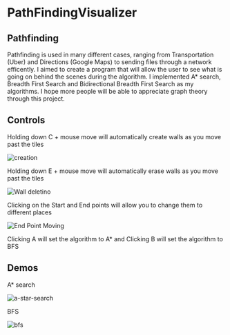 # PathFindingVisualizer 
## Pathfinding

Pathfinding is used in many different cases, ranging from Transportation (Uber) and Directions (Google Maps) to sending files through a network efficently. I aimed to create a program that will allow the user to see what is going on behind the scenes during the algorithm. I implemented A* search, Breadth First Search and Bidirectional Breadth First Search as my algorithms. I hope more people will be able to appreciate graph theory through this project.

## Controls

Holding down C + mouse move will automatically create walls as you move past the tiles

![creation](https://user-images.githubusercontent.com/41026856/64916580-72306400-d745-11e9-8d0c-a0570fe1c408.gif)

Holding down E + mouse move will automatically erase walls as you move past the tiles

![Wall deletino](https://user-images.githubusercontent.com/41026856/64916546-c129c980-d744-11e9-840b-4f6fcd4f0e88.gif)

Clicking on the Start and End points will allow you to change them to different places

![End Point Moving](https://user-images.githubusercontent.com/41026856/64916557-f1716800-d744-11e9-96b8-39a45086141f.gif)

Clicking A will set the algorithm to A* and Clicking B will set the algorithm to BFS

## Demos

A* search

![a-star-search](https://user-images.githubusercontent.com/41026856/64916561-0cdc7300-d745-11e9-8489-3683d92c8ed0.gif)


BFS

![bfs](https://user-images.githubusercontent.com/41026856/64916569-43b28900-d745-11e9-8e51-afe70b7e5498.gif)




